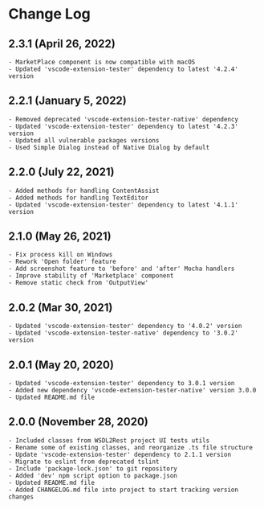 # Change Log

## 2.3.1 (April 26, 2022)
	- MarketPlace component is now compatible with macOS
	- Updated 'vscode-extension-tester' dependency to latest '4.2.4' version

## 2.2.1 (January 5, 2022)
	- Removed deprecated 'vscode-extension-tester-native' dependency
	- Updated 'vscode-extension-tester' dependency to latest '4.2.3' version
	- Updated all vulnerable packages versions
	- Used Simple Dialog instead of Native Dialog by default

## 2.2.0 (July 22, 2021)
	- Added methods for handling ContentAssist
	- Added methods for handling TextEditor
	- Updated 'vscode-extension-tester' dependency to latest '4.1.1' version

## 2.1.0 (May 26, 2021)
	- Fix process kill on Windows
	- Rework 'Open folder' feature
	- Add screenshot feature to 'before' and 'after' Mocha handlers
	- Improve stability of 'Marketplace' component
	- Remove static check from 'OutputView'

## 2.0.2 (Mar 30, 2021)
	- Updated 'vscode-extension-tester' dependency to '4.0.2' version
	- Updated 'vscode-extension-tester-native' dependency to '3.0.2' version

## 2.0.1 (May 20, 2020)
	- Updated 'vscode-extension-tester' dependency to 3.0.1 version
	- Added new dependency 'vscode-extension-tester-native' version 3.0.0
	- Updated README.md file

## 2.0.0 (November 28, 2020)
	- Included classes from WSDL2Rest project UI tests utils
	- Rename some of existing classes, and reorganize .ts file structure
	- Update 'vscode-extension-tester' dependency to 2.1.1 version
	- Migrate to eslint from deprecated tslint
	- Include 'package-lock.json' to git repository
	- Added 'dev' npm script option to package.json
	- Updated README.md file
	- Added CHANGELOG.md file into project to start tracking version changes